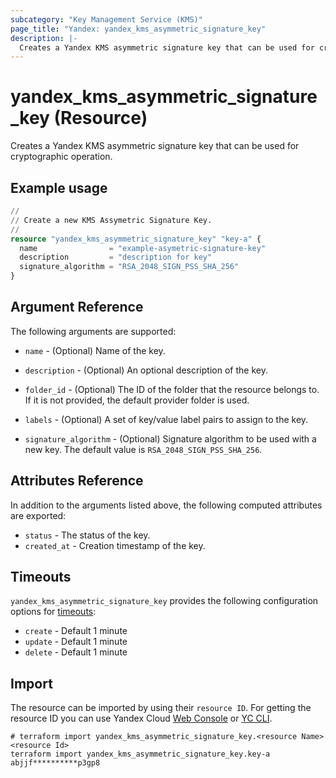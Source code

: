 ```yaml
---
subcategory: "Key Management Service (KMS)"
page_title: "Yandex: yandex_kms_asymmetric_signature_key"
description: |-
  Creates a Yandex KMS asymmetric signature key that can be used for cryptographic operation.
---
```


# yandex_kms_asymmetric_signature_key (Resource)

Creates a Yandex KMS asymmetric signature key that can be used for cryptographic operation.

## Example usage

```terraform
//
// Create a new KMS Assymetric Signature Key.
//
resource "yandex_kms_asymmetric_signature_key" "key-a" {
  name                = "example-asymetric-signature-key"
  description         = "description for key"
  signature_algorithm = "RSA_2048_SIGN_PSS_SHA_256"
}
```

## Argument Reference

The following arguments are supported:

* `name` - (Optional) Name of the key.

* `description` - (Optional) An optional description of the key.

* `folder_id` - (Optional) The ID of the folder that the resource belongs to. If it is not provided, the default provider folder is used.

* `labels` - (Optional) A set of key/value label pairs to assign to the key.

* `signature_algorithm` - (Optional) Signature algorithm to be used with a new key. The default value is `RSA_2048_SIGN_PSS_SHA_256`.

## Attributes Reference

In addition to the arguments listed above, the following computed attributes are exported:

* `status` - The status of the key.
* `created_at` - Creation timestamp of the key.

## Timeouts

`yandex_kms_asymmetric_signature_key` provides the following configuration options for [timeouts](/docs/configuration/resources.html#timeouts):

- `create` - Default 1 minute
- `update` - Default 1 minute
- `delete` - Default 1 minute

## Import

The resource can be imported by using their `resource ID`. For getting the resource ID you can use Yandex Cloud [Web Console](https://console.yandex.cloud) or [YC CLI](https://yandex.cloud/docs/cli/quickstart).

```shell
# terraform import yandex_kms_asymmetric_signature_key.<resource Name> <resource Id>
terraform import yandex_kms_asymmetric_signature_key.key-a abjjf**********p3gp8
```
